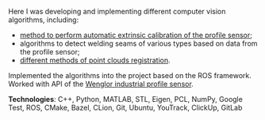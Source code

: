 Here I was developing and implementing different computer vision algorithms, including:

- [method to perform automatic extrinsic calibration of the profile sensor](/professional-projects?id=12);
- algorithms to detect welding seams of various types based on data from the profile sensor;
- [different methods of point clouds registration](/professional-projects?id=15).

Implemented the algorithms into the project based on the ROS framework. Worked with API of the [Wenglor industrial profile sensor](https://www.wenglor.com/en/2D3D-Sensors/2D3D-Profile-Sensors/2D3D-Profile-Sensor/p/MLSL123/).

**Technologies**: C++, Python, MATLAB, STL, Eigen, PCL, NumPy, Google Test, ROS, CMake, Bazel, CLion, Git, Ubuntu, YouTrack, ClickUp, GitLab
